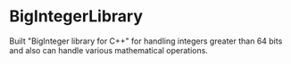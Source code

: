# BigIntegerLibrary
Built "BigInteger library for C++" for handling integers greater than 64 bits and also can handle various mathematical operations. 
